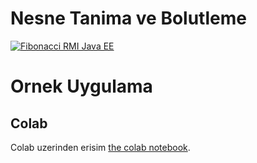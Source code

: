 # Nesne Tanima ve Bolutleme

[![Fibonacci RMI Java EE]()](https://www.youtube.com/watch?v=KoOxnYbQV4o)


# Ornek Uygulama
## Colab
Colab uzerinden erisim  [the colab notebook](https://colab.research.google.com/drive/1NT5InAljpJroLBW44TObneislSnQmyz5).
